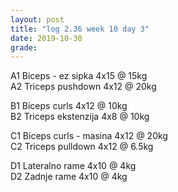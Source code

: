 ```yaml
---
layout: post
title: "log 2.36 week 10 day 3"
date: 2019-10-30
grade:
---
```


A1 Biceps - ez sipka 4x15 @ 15kg  
A2 Triceps pushdown 4x12 @ 20kg     

B1 Biceps curls 4x12 @ 10kg     
B2 Triceps ekstenzija 4x8 @ 10kg         

C1 Biceps curls - masina 4x12 @ 20kg  
C2 Triceps pulldown 4x12 @ 6.5kg    

D1 Lateralno rame 4x10 @ 4kg      
D2 Zadnje rame 4x10 @ 4kg   
